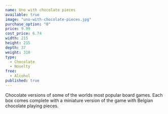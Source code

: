 ```yaml
---
name: Uno with chocolate pieces
available: true
image: "uno-with-chocolate-pieces.jpg"
purchase_option: "0"
price: 9.99
cost_price: 6.74
width: 215
height: 215
depth: 37
weight: 310
type: 
  - Chocolate
  - Novelty
free: 
  - Alcohol
published: true
---
```

Chocolate versions of some of the worlds most popular board games. Each box comes complete with a miniature version of the game with Belgian chocolate playing pieces.